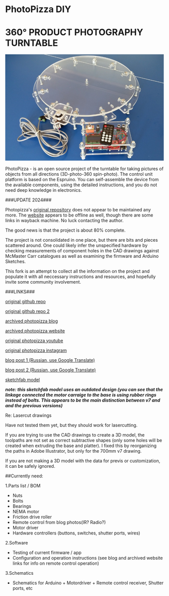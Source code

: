 # PhotoPizza DIY
# 360° PRODUCT PHOTOGRAPHY TURNTABLE

![assembled unit](./photos/assembled1.jpg)

PhotoPizza - is an open source project of the turntable for taking pictures of objects from all directions
(3D-photo-360 spin-photo).
The control unit platform is based on the Espruino.
You can self-assemble the device from the available components,
using the detailed instructions, and you do not need deep knowledge in electronics.

###UPDATE 2024###

Photopizza's <a href="https://github.com/MakerDrive/PhotoPizza">original repository</a> does not appear to be maintained any more.  The <a href="www.photopizza.org">website</a> appears to be offline as well, though there are some links in wayback machine.  No luck contacting the author.

The good news is that the project is about 80% complete.

The project is not consolidated in one place, but there are bits and pieces scattered around.  One could likely infer the unspecified hardware by checking measurements of component holes in the CAD drawings against McMaster Carr catalogues as well as examining the firmware and Arduino Sketches.

This fork is an attempt to collect all the information on the project and populate it with all neccessary instructions and resources, and hopefully invite some community involvement.

###LINKS###

<a href="https://github.com/MakerDrive/PhotoPizza">original github repo</a>

<a href="https://github.com/MakerDrive/PhotoPizza-DIY">original github repo 2</a>

<a href="https://web.archive.org/web/20201022083415/http://makerdrive.org/project/item/photopizza#!prettyPhoto">archived photopizza blog</a>

<a href="https://web.archive.org/web/20221026012420/https://photopizza.org/">archived photopizza website</a>

<a href="https://www.youtube.com/c/PhotoPizza">original photopizza youtube</a>

<a href="https://www.instagram.com/diy.photopizza/">original photopizza instagram</a>

<a href="https://habr.com/ru/articles/247315/">blog post 1 (Russian, use Google Translate)</a>

<a href="https://habr.com/ru/articles/238287/">blog post 2 (Russian, use Google Translate)</a>

<a href="https://sketchfab.com/3d-models/automatic-rotary-table-photopizza-d700-0adc2a0adfff4fdca613fcbd9919bce4">sketchfab model</a>

   ***note: this sketchfab model uses an outdated design (you can see that the linkage connected the motor carraige to the base is using rubber rings instead of bolts.  This appears to be the main distinction between v7 and and the previous versions)***

Re: Lasercut drawings 

Have not tested them yet, but they should work for lasercutting.

If you are trying to use the CAD drawings to create a 3D model, the toolpaths are not set as correct subtractive shapes (only some holes will be created when extruding the base and platter).  I fixed this by reorganizing the paths in Adobe Illustrator, but only for the 700mm v7 drawing.  

If you are not making a 3D model with the data for previs or customization, it can be safely ignored.

##Currently need:

1.Parts list / BOM
* Nuts
* Bolts
* Bearings
* NEMA motor
* Friction drive roller
* Remote control from blog photos(IR? Radio?)
* Motor driver
* Hardware controllers (buttons, switches, shutter ports, wires)

2.Software
* Testing of current firmware / app
* Configuration and operation instructions (see blog and archived website links for info on remote control operation)

3.Schematics
* Schematics for Arduino + Motordriver + Remote control receiver, Shutter ports, etc




